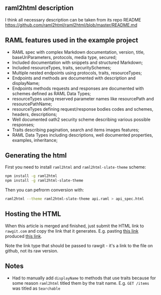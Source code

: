 ## raml2html description

I think all necessary description can be taken from its repo README https://github.com/raml2html/raml2html/blob/master/README.md

## RAML features used in the example project

* RAML spec with complex Markdown documentation, version, title, baseUriParameters, protocols, media type, secured;
* Included documentation with snippets and structured Markdown;
* Included resourceTypes, traits, securitySchemes;
* Multiple nested endpoints using protocols, traits, resourceTypes;
* Endpoints and methods are documented with description and displayName;
* Endpoints methods requests and responses are documented with schemes defined as RAML Data Types;
* resourceTypes using reserved parameter names like resourcePath and resourcePathName;
* resourceTypes defining request/response bodies codes and schemes, headers, descriptions;
* Well documented oath2 security scheme describing various possible responses;
* Traits describing pagination, search and items images features;
* RAML Data Types including descriptions, well documented properties, examples, inheritance;

## Generating the html

First you need to install `raml2html` and `raml2html-slate-theme` scheme:

```sh
npm install -g raml2html
npm install -g raml2html-slate-theme
```

Then you can pefrorm conversion with:

```sh
raml2html --theme raml2html-slate-theme api.raml > api_spec.html
```

## Hosting the HTML

When this article is merged and finished, just submit the HTML link to `rawgit.com` and copy the link that it generates.
E.g. pasting [this link](https://github.com/postatum/raml-playground/blob/raml2html-outstanding-docs/raml2html-outstanding-docs/mobile-shoping-api/api_spec.html) produced [this link](https://rawgit.com/postatum/raml-playground/raml2html-outstanding-docs/raml2html-outstanding-docs/mobile-shoping-api/api_spec.html).

Note the link type that should be passed to rawgit - it's a link to the file on github, not its raw version.

## Notes

* Had to manually add `displayName` to methods that use traits because for some reason `raml2html` titled them by the trait name. E.g. `GET /items` was titled as `Searchable`
